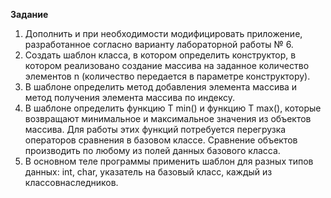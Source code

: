 **Задание**
1. Дополнить и при необходимости модифицировать приложение,
разработанное согласно варианту лабораторной работы № 6.
2. Создать шаблон класса, в котором определить конструктор, в котором реализовано создание массива на заданное количество элементов n
(количество передается в параметре конструктору).
3. В шаблоне определить метод добавления элемента массива и метод получения элемента массива по индексу.
4. В шаблоне определить функцию T min() и функцию T max(), которые возвращают минимальное и максимальное значения из объектов массива. Для работы этих функций потребуется перегрузка операторов сравнения
в базовом классе. Сравнение объектов производить по любому из полей данных базового класса.
5. В основном теле программы применить шаблон для разных типов данных: int, char, указатель на базовый класс, каждый из классовнаследников.